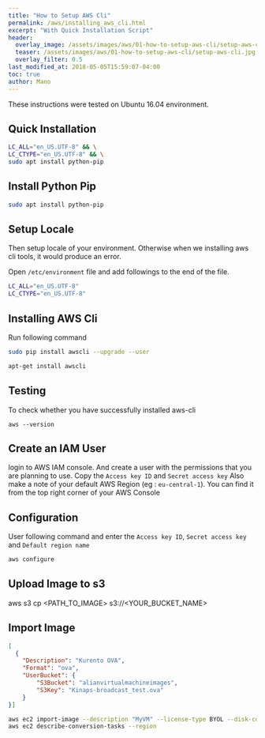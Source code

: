 ```yaml
---
title: "How to Setup AWS Cli"
permalink: /aws/installing_aws_cli.html
excerpt: "With Quick Installation Script"
header:
  overlay_image: /assets/images/aws/01-how-to-setup-aws-cli/setup-aws-cli.jpg
  teaser: /assets/images/aws/01-how-to-setup-aws-cli/setup-aws-cli.jpg
  overlay_filter: 0.5
last_modified_at: 2018-05-05T15:59:07-04:00
toc: true
author: Mano
---
```


These instructions were tested on Ubuntu 16.04 environment.

## Quick Installation

```bash
LC_ALL="en_US.UTF-8" && \
LC_CTYPE="en_US.UTF-8" && \
sudo apt install python-pip
```

## Install Python Pip

```bash
sudo apt install python-pip
```

## Setup Locale

Then setup locale of your environment. Otherwise when we installing aws cli tools, it would produce an error.

Open `/etc/environment` file and add followings to the end of the file.

```bash
LC_ALL="en_US.UTF-8"
LC_CTYPE="en_US.UTF-8"
```

## Installing AWS Cli

Run following command

```bash
sudo pip install awscli --upgrade --user
```

```bash
apt-get install awscli
```

## Testing

To check whether you have successfully installed aws-cli

`aws --version`


## Create an IAM User

login to AWS IAM console. And create a user with the permissions that you are planning to use. Copy the `Access key ID` and `Secret access key`
Also make a note of your default AWS Region (eg : `eu-central-1`). You can find it from the top right corner of your AWS Console


## Configuration
User following command and enter the `Access key ID`, `Secret access key` and `Default region name`
```bash
aws configure
```

## Upload Image to s3

aws s3 cp <PATH_TO_IMAGE> s3://<YOUR_BUCKET_NAME>

## Import Image

```json
[
  {
    "Description": "Kurento OVA",
    "Format": "ova",
    "UserBucket": {
        "S3Bucket": "alianvirtualmachineimages",
        "S3Key": "Kinaps-broadcast_test.ova"
    }
}]
```

```bash
aws ec2 import-image --description "MyVM" --license-type BYOL --disk-containers file://containers.json
aws ec2 describe-conversion-tasks --region
```

